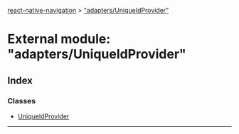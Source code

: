 [react-native-navigation](../README.md) > ["adapters/UniqueIdProvider"](../modules/_adapters_uniqueidprovider_.md)



# External module: "adapters/UniqueIdProvider"

## Index

### Classes

* [UniqueIdProvider](../classes/_adapters_uniqueidprovider_.uniqueidprovider.md)



---
